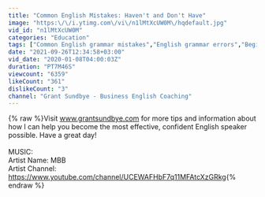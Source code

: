 ```yaml
---
title: "Common English Mistakes: Haven't and Don't Have"
image: "https:\/\/i.ytimg.com\/vi\/n1lMtXcUW0M\/hqdefault.jpg"
vid_id: "n1lMtXcUW0M"
categories: "Education"
tags: ["Common English grammar mistakes","English grammar errors","Beginner English Grammar Lesson"]
date: "2021-09-26T12:34:58+03:00"
vid_date: "2020-01-08T04:00:03Z"
duration: "PT7M46S"
viewcount: "6359"
likeCount: "361"
dislikeCount: "3"
channel: "Grant Sundbye - Business English Coaching"
---
```

{% raw %}Visit www.grantsundbye.com for more tips and information about how I can help you become the most effective, confident English speaker possible. Have a great day!<br /><br />MUSIC: <br />Artist Name: MBB<br />Artist Channel: <a rel="nofollow" target="blank" href="https://www.youtube.com/channel/UCEWAFHbF7q11MFAtcXzGRkg">https://www.youtube.com/channel/UCEWAFHbF7q11MFAtcXzGRkg</a>{% endraw %}

